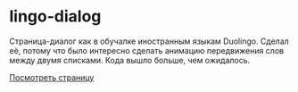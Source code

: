 # lingo-dialog

Страница-диалог как в обучалке иностранным языкам Duolingo. Сделал её, потому что было интересно сделать анимацию передвижения слов между двумя списками. Кода вышло больше, чем ожидалось.

[Посмотреть страницу](https://konstiv23.github.io/lingo-dialog)
